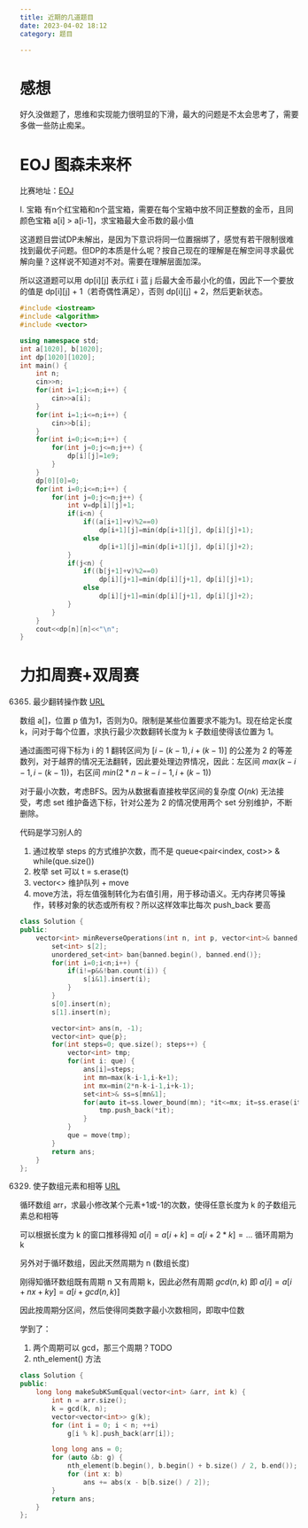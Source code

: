 ```yaml
---
title: 近期的几道题目
date: 2023-04-02 18:12
category: 题目

---
```


# 感想

好久没做题了，思维和实现能力很明显的下滑，最大的问题是不太会思考了，需要多做一些防止痴呆。

<!--more-->
# EOJ 图森未来杯

比赛地址：[EOJ](https://acm.ecnu.edu.cn/contest/621/)

I. 宝箱
有n个红宝箱和n个蓝宝箱，需要在每个宝箱中放不同正整数的金币，且同颜色宝箱 a[i] > a[i-1]，求宝箱最大金币数的最小值

这道题目尝试DP未解出，是因为下意识将同一位置捆绑了，感觉有若干限制很难找到最优子问题。但DP的本质是什么呢？按自己现在的理解是在解空间寻求最优解向量？这样说不知道对不对。需要在理解层面加深。

所以这道题可以用 dp[i][j] 表示红 i 蓝 j 后最大金币最小化的值，因此下一个要放的值是 dp[i][j] + 1（若奇偶性满足），否则 dp[i][j] + 2，然后更新状态。

```c++
#include <iostream>
#include <algorithm>
#include <vector>

using namespace std;
int a[1020], b[1020];
int dp[1020][1020];
int main() {
    int n;
    cin>>n;
    for(int i=1;i<=n;i++) {
        cin>>a[i];
    }
    for(int i=1;i<=n;i++) {
        cin>>b[i];
    }
    for(int i=0;i<=n;i++) {
        for(int j=0;j<=n;j++) {
            dp[i][j]=1e9;
        }
    }
    dp[0][0]=0;
    for(int i=0;i<=n;i++) {
        for(int j=0;j<=n;j++) {
            int v=dp[i][j]+1;
            if(i<n) {
                if((a[i+1]+v)%2==0)
                    dp[i+1][j]=min(dp[i+1][j], dp[i][j]+1);
                else 
                    dp[i+1][j]=min(dp[i+1][j], dp[i][j]+2);
            }
            if(j<n) {
                if((b[j+1]+v)%2==0) 
                    dp[i][j+1]=min(dp[i][j+1], dp[i][j]+1);
                else 
                    dp[i][j+1]=min(dp[i][j+1], dp[i][j]+2);
            }
        }
    }
    cout<<dp[n][n]<<"\n";
}

```



# 力扣周赛+双周赛

6365. 最少翻转操作数 [URL](https://leetcode.cn/problems/minimum-reverse-operations/)

数组 a[]，位置 p 值为1，否则为0。限制是某些位置要求不能为1。现在给定长度 k，问对于每个位置，求执行最少次数翻转长度为 k 子数组使得该位置为 1。

通过画图可得下标为 i 的 1 翻转区间为 $[i-(k-1), i+(k-1)]$ 的公差为 2 的等差数列，对于越界的情况无法翻转，因此要处理边界情况，因此：左区间  $max(k-i-1, i-(k-1))$，右区间 $min(2*n-k-i-1,i+(k-1))$

对于最小次数，考虑BFS。因为从数据看直接枚举区间的复杂度 $O(nk)$ 无法接受，考虑 set 维护备选下标，针对公差为 2 的情况使用两个 set 分别维护，不断删除。

代码是学习别人的

1. 通过枚举 steps 的方式维护次数，而不是 queue<pair<index, cost>> & while(que.size())
2. 枚举 set 可以 t = s.erase(t)
3. vector<> 维护队列 + move
4. move方法，将左值强制转化为右值引用，用于移动语义。无内存拷贝等操作，转移对象的状态或所有权？所以这样效率比每次 push_back 要高

```c++
class Solution {
public:
    vector<int> minReverseOperations(int n, int p, vector<int>& banned, int k) {
        set<int> s[2];
        unordered_set<int> ban{banned.begin(), banned.end()};
        for(int i=0;i<n;i++) {
            if(i!=p&&!ban.count(i)) {
                s[i&1].insert(i);
            }
        }
        s[0].insert(n);
        s[1].insert(n);

        vector<int> ans(n, -1);
        vector<int> que{p};
        for(int steps=0; que.size(); steps++) {
            vector<int> tmp;
            for(int i: que) {
                ans[i]=steps;
                int mn=max(k-i-1,i-k+1);
                int mx=min(2*n-k-i-1,i+k-1);
                set<int>& ss=s[mn&1];
                for(auto it=ss.lower_bound(mn); *it<=mx; it=ss.erase(it)) {
                    tmp.push_back(*it);
                }
            }
            que = move(tmp);
        }
        return ans;
    }
};
```



6329. 使子数组元素和相等 [URL](https://leetcode.cn/problems/make-k-subarray-sums-equal/)

循环数组 arr，求最小修改某个元素+1或-1的次数，使得任意长度为 k 的子数组元素总和相等

可以根据长度为 k 的窗口推移得知 $a[i]=a[i+k]=a[i+2*k]=...$ 循环周期为 k

另外对于循环数组，因此天然周期为 n (数组长度)

刚得知循环数组既有周期 n 又有周期 k，因此必然有周期 $gcd(n,k)$ 即 $a[i]=a[i+nx+ky]=a[i+gcd(n,k)]$ 

因此按周期分区间，然后使得同类数字最小次数相同，即取中位数

学到了：

1. 两个周期可以 gcd，那三个周期？TODO
2. nth_element() 方法

```c++
class Solution {
public:
    long long makeSubKSumEqual(vector<int> &arr, int k) {
        int n = arr.size();
        k = gcd(k, n);
        vector<vector<int>> g(k);
        for (int i = 0; i < n; ++i)
            g[i % k].push_back(arr[i]);

        long long ans = 0;
        for (auto &b: g) {
            nth_element(b.begin(), b.begin() + b.size() / 2, b.end());
            for (int x: b)
                ans += abs(x - b[b.size() / 2]);
        }
        return ans;
    }
};
```

